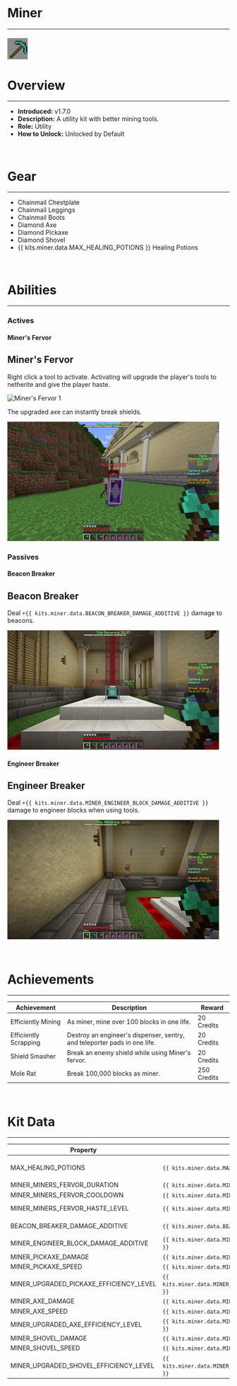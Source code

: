 
# Miner

***

#### ![miner-icon](../assets/kits/miner/miner-icon.jpg)

# Overview
***
- **Introduced:** v1.7.0
- **Description:** A utility kit with better mining tools.
- **Role:** Utility
- **How to Unlock:** Unlocked by Default

<br />  

# Gear
***
- Chainmail Chestplate
- Chainmail Leggings
- Chainmail Boots
- Diamond Axe
- Diamond Pickaxe
- Diamond Shovel
- {{ kits.miner.data.MAX_HEALING_POTIONS }} Healing Potions

<br />  

# Abilities
***
### Actives
<!-- tabs:start -->
#### **Miner's Fervor**
## Miner's Fervor
Right click a tool to activate. Activating will upgrade the player's tools to netherite and give the player haste.

![Miner's Fervor 1](../assets/kits/miner/Miner%20-%20Miners%20Fervor%20Blocks.gif)

The upgraded axe can instantly break shields.

![Miner's Fervor 1](../assets/kits/miner/Miner%20-%20Miners%20Fervor%20Shield.gif)

<!-- tabs:end -->

### Passives
<!-- tabs:start -->
#### **Beacon Breaker**
## Beacon Breaker
Deal `+{{ kits.miner.data.BEACON_BREAKER_DAMAGE_ADDITIVE }}` damage to beacons.

![Beacon Breaker](../assets/kits/miner/Miner%20-%20Beacon%20Breaker.gif)

#### **Engineer Breaker**
## Engineer Breaker
Deal `+{{ kits.miner.data.MINER_ENGINEER_BLOCK_DAMAGE_ADDITIVE }}` damage to engineer blocks when using tools.

![Beacon Breaker](../assets/kits/miner/Miner%20-%20Engineer%20Breaker.gif)

<!-- tabs:end -->
<br />  

# Achievements
***

| Achievement | Description | Reward |
| ----------- | ----------- | ------ |
| Efficiently Mining | As miner, mine over 100 blocks in one life. | 20 Credits |
| Efficiently Scrapping | Destroy an engineer's dispenser, sentry, and teleporter pads in one life. | 20 Credits|
| Shield Smasher | Break an enemy shield while using Miner's fervor. | 20 Credits |
| Mole Rat | Break 100,000 blocks as miner. | 250 Credits |

<br />  

# Kit Data
***

| Property | Value | Description |
|----------|-------|-------------|
| MAX_HEALING_POTIONS | `{{ kits.miner.data.MAX_HEALING_POTIONS }}` | {{ kitDataSharedDescriptions.MAX_HEALING_POTIONS }} |
| MINER_MINERS_FERVOR_DURATION | `{{ kits.miner.data.MINER_MINERS_FERVOR_DURATION }}` | The duration, in ticks, of the Miner's Fervor ability. |
| MINER_MINERS_FERVOR_COOLDOWN | `{{ kits.miner.data.MINER_MINERS_FERVOR_COOLDOWN }}` | The cooldown, in ticks, of the Miner's Fervor ability. |
| MINER_MINERS_FERVOR_HASTE_LEVEL | `{{ kits.miner.data.MINER_MINERS_FERVOR_HASTE_LEVEL }}` | The level of the haste effect provided by the Miner's Fervor ability. |
| BEACON_BREAKER_DAMAGE_ADDITIVE | `{{ kits.miner.data.BEACON_BREAKER_DAMAGE_ADDITIVE }}` | The additive damage bonus when damaging beacons. |
| MINER_ENGINEER_BLOCK_DAMAGE_ADDITIVE | `{{ kits.miner.data.MINER_ENGINEER_BLOCK_DAMAGE_ADDITIVE }}` | The additive damage bonus when damaging engineer blocks. |
| MINER_PICKAXE_DAMAGE | `{{ kits.miner.data.MINER_PICKAXE_DAMAGE }}` | The base damage of the pickaxe. |
| MINER_PICKAXE_SPEED | `{{ kits.miner.data.MINER_PICKAXE_SPEED }}` | The base speed of the pickaxe. |
| MINER_UPGRADED_PICKAXE_EFFICIENCY_LEVEL | `{{ kits.miner.data.MINER_UPGRADED_PICKAXE_EFFICIENCY_LEVEL }}` | The efficiency level of the upgraded pickaxe. |
| MINER_AXE_DAMAGE | `{{ kits.miner.data.MINER_AXE_DAMAGE }}` | The base damage of the axe. |
| MINER_AXE_SPEED | `{{ kits.miner.data.MINER_AXE_SPEED }}` |  The base speed of the axe. |
| MINER_UPGRADED_AXE_EFFICIENCY_LEVEL | `{{ kits.miner.data.MINER_UPGRADED_AXE_EFFICIENCY_LEVEL }}` | The efficiency level of the upgraded axe. |
| MINER_SHOVEL_DAMAGE | `{{ kits.miner.data.MINER_SHOVEL_DAMAGE }}` | The base damage of the shovel. |
| MINER_SHOVEL_SPEED | `{{ kits.miner.data.MINER_SHOVEL_SPEED }}` | The base speed of the shovel. |
| MINER_UPGRADED_SHOVEL_EFFICIENCY_LEVEL | `{{ kits.miner.data.MINER_UPGRADED_SHOVEL_EFFICIENCY_LEVEL }}` | The efficiency level of the upgraded shovel. |
